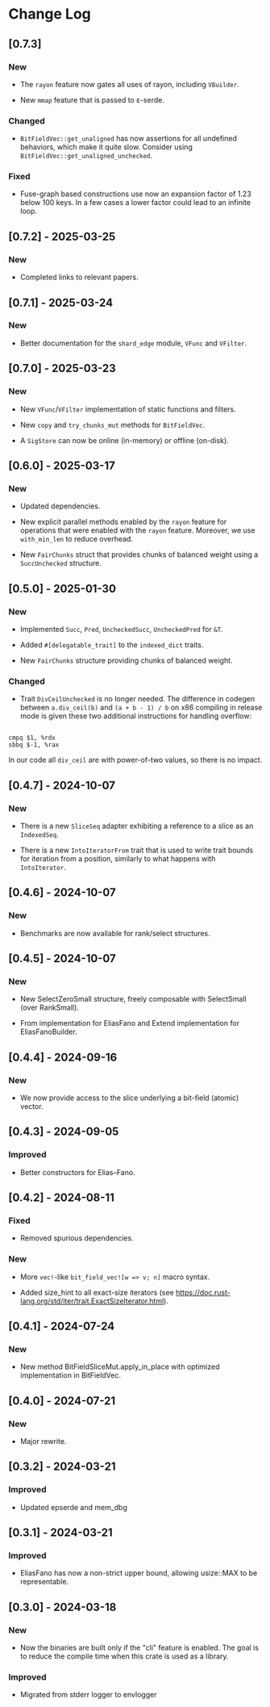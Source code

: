 # Change Log

## [0.7.3]

### New

* The `rayon` feature now gates all uses of rayon, including `VBuilder`.

* New `mmap` feature that is passed to ε-serde.

### Changed

* `BitFieldVec::get_unaligned` has now assertions for all undefined
  behaviors, which make it quite slow. Consider using
  `BitFieldVec::get_unaligned_unchecked`.

### Fixed

* Fuse-graph based constructions use now an expansion factor of 1.23 below 100
  keys. In a few cases a lower factor could lead to an infinite loop.

## [0.7.2] - 2025-03-25

### New

* Completed links to relevant papers.

## [0.7.1] - 2025-03-24

### New

* Better documentation for the `shard_edge` module, `VFunc` and `VFilter`.

## [0.7.0] - 2025-03-23

### New

* New `VFunc`/`VFilter` implementation of static functions and filters.

* New `copy` and `try_chunks_mut` methods for `BitFieldVec`.

* A `SigStore` can now be online (in-memory) or offline (on-disk).

## [0.6.0] - 2025-03-17

### New

* Updated dependencies.

* New explicit parallel methods enabled by the `rayon` feature for operations
  that were enabled with the `rayon` feature. Moreover, we use `with_min_len`
  to reduce overhead.

* New `FairChunks` struct that provides chunks of balanced weight using a
  `SuccUnchecked` structure.

## [0.5.0] - 2025-01-30

### New

* Implemented `Succ`, `Pred`, `UncheckedSucc`, `UncheckedPred` for `&T`.

* Added `#[delegatable_trait]` to the `indexed_dict` traits.

* New `FairChunks` structure providing chunks of balanced weight.

### Changed

* Trait `DivCeilUnchecked` is no longer needed. The difference in codegen
  between `a.div_ceil(b)` and `(a + b - 1) / b` on x86 compiling in release
  mode is given these two additional instructions for handling overflow:

```[asm]

cmpq $1, %rdx
sbbq $-1, %rax

```

  In our code all `div_ceil` are with power-of-two values, so there is no impact.

## [0.4.7] - 2024-10-07

### New

* There is a new `SliceSeq` adapter exhibiting a reference to a slice as
  an `IndexedSeq`.

* There is a new `IntoIteratorFrom` trait that is used to write trait
  bounds for iteration from a position, similarly to what happens with
  `IntoIterator`.

## [0.4.6] - 2024-10-07

### New

* Benchmarks are now available for rank/select structures.

## [0.4.5] - 2024-10-07

### New

* New SelectZeroSmall structure, freely composable with SelectSmall (over
  RankSmall).

* From implementation for EliasFano and Extend implementation for
  EliasFanoBuilder.

## [0.4.4] - 2024-09-16

### New

* We now provide access to the slice underlying a bit-field (atomic)
  vector.

## [0.4.3] - 2024-09-05

### Improved

* Better constructors for Elias–Fano.

## [0.4.2] - 2024-08-11

### Fixed

* Removed spurious dependencies.

### New

* More `vec!`-like `bit_field_vec![w => v; n]` macro syntax.

* Added size_hint to all exact-size iterators (see
  <https://doc.rust-lang.org/std/iter/trait.ExactSizeIterator.html>).

## [0.4.1] - 2024-07-24

### New

* New method BitFieldSliceMut.apply_in_place with optimized implementation in
  BitFieldVec.

## [0.4.0] - 2024-07-21

### New

* Major rewrite.

## [0.3.2] - 2024-03-21

### Improved

* Updated epserde and mem_dbg

## [0.3.1] - 2024-03-21

### Improved

* EliasFano has now a non-strict upper bound, allowing usize::MAX
  to be representable.

## [0.3.0] - 2024-03-18

### New

* Now the binaries are built only if the "cli" feature is enabled. The goal is
  to reduce the compile time when this crate is used as a library.

### Improved

* Migrated from stderr logger to envlogger
